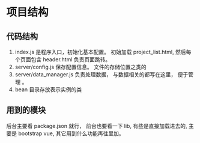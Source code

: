 # 项目结构

## 代码结构
1. index.js 是程序入口，初始化基本配置。
    初始加载 project_list.html, 然后每个页面包含 header.html 负责页面跳转。 
1. server/config.js 保存配置信息。 文件的存储位置之类的
1. server/data_manager.js  负责处理数据， 与数据相关的都写在这里， 便于管理 。  
1. bean 目录存放表示实例的类


## 用到的模块
后台主要看 package.json 就行，
前台也要看一下 lib, 有些是直接加载进去的, 主要是 bootstrap vue, 其它用到什么功能再往里加。